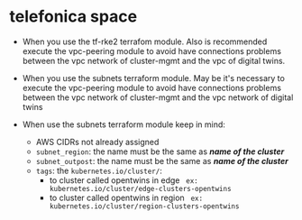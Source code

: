 # telefonica space

- When you use the tf-rke2 terrafom module. Also is recommended execute the vpc-peering module to avoid have connections 
problems between the vpc network of cluster-mgmt and the vpc of digital twins.

- When you use the subnets terraform module. May be it's necessary to execute the vpc-peering module to avoid have connections
problems between the vpc network of cluster-mgmt and the vpc network of digital twins

- When use the subnets terraform module keep in mind:
    - AWS CIDRs not already assigned
    - ```subnet_region```: the name must be the same as ***name of the cluster***
    - ```subnet_outpost```: the name must be the same as ***name of the cluster***
    - ```tags```: the ```kubernetes.io/cluster/```:
        - to cluster called opentwins in edge ``` ex: kubernetes.io/cluster/edge-clusters-opentwins```
        - to cluster called opentwins in region ``` ex: kubernetes.io/cluster/region-clusters-opentwins```